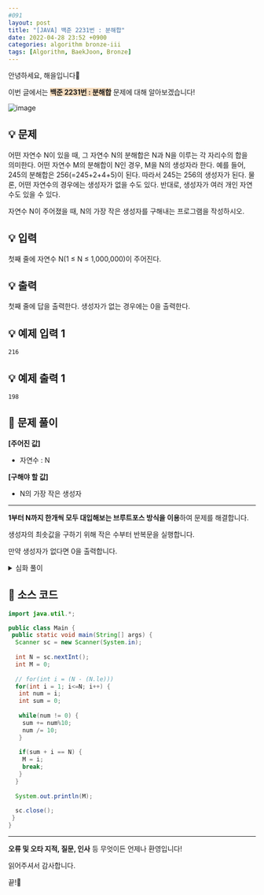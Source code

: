 ```yaml
---
#091
layout: post
title: "[JAVA] 백준 2231번 : 분해합"
date: 2022-04-28 23:52 +0900
categories: algorithm bronze-iii
tags: [Algorithm, BaekJoon, Bronze]
---
```


안녕하세요, 해을입니다🦖

이번 글에서는 <span style="background-color:#f7ddbe">**백준 2231번 : 분해합**</span> 문제에 대해 알아보겠습니다!

![image](https://user-images.githubusercontent.com/39720852/174634685-e753fa2d-b182-4d66-9394-a32a3347cab7.png)

## 💡 문제

어떤 자연수 N이 있을 때, 그 자연수 N의 분해합은 N과 N을 이루는 각 자리수의 합을 의미한다. 어떤 자연수 M의 분해합이 N인 경우, M을 N의 생성자라 한다. 예를 들어, 245의 분해합은 256(=245+2+4+5)이 된다. 따라서 245는 256의 생성자가 된다. 물론, 어떤 자연수의 경우에는 생성자가 없을 수도 있다. 반대로, 생성자가 여러 개인 자연수도 있을 수 있다.

자연수 N이 주어졌을 때, N의 가장 작은 생성자를 구해내는 프로그램을 작성하시오.

## 💡 입력

첫째 줄에 자연수 N(1 ≤ N ≤ 1,000,000)이 주어진다.

## 💡 출력

첫째 줄에 답을 출력한다. 생성자가 없는 경우에는 0을 출력한다.

## 💡 예제 입력 1

```
216
```

## 💡 예제 출력 1

```
198
```

## 🚩 문제 풀이

**[주어진 값]**

* 자연수 : N

**[구해야 할 값]**

* N의 가장 작은 생성자

---

**1부터 N까지 한개씩 모두 대입해보는 브루트포스 방식을 이용**하여 문제를 해결합니다.

생성자의 최솟값을 구하기 위해 작은 수부터 반복문을 실행합니다.

만약 생성자가 없다면 0을 출력합니다.

<details>
<summary>심화 풀이</summary>
<div markdown="1">

**생성자의 최솟값**을 구하면 1부터 반복하지 않아도 됩니다.

가능한 최솟값을 구하기 위해 분해합의 정의와 예시를 다시 살펴보겠습니다.

* M의 분해합 = N = M + M_각자릿수의합
* 245의 분해합 = 256 = 245 + 2 + 4 + 5

이를 수식으로 나타내면 다음과 같습니다. (ex : 세자릿수 정수 N 입력)

$$
N(3) = M + M_1 + M_2 + M_3
$$

$$
N(3) - (M_1 + M_2 + M_3) = M
$$

이때 각 자릿수의 합이 최대인 경우는 (9 + 9 + 9)이므로

입력받은 정수 N의 자릿수 길이만큼 9를 뺀 미만의 수들은 생성자가 될 수 없다는 것을 알 수 있습니다.

따라서, 1부터가 아닌 **N - (M의 길이 * 9)부터 N까지 탐색**하면 됩니다.

``` java
import java.util.*;

public class Main {
 public static void main(String[] args) {  
  Scanner sc = new Scanner(System.in);
  
  String str_N = sc.nextLine();
  
  int N = Integer.parseInt(str_N);
  int M = 0;
  
  for(int i = ( N- (str_N.length() * 9) ); i<=N; i++) {
   int num = i;
   int sum = 0;
   
   while(num != 0) {
    sum += num%10;
    num /= 10;
   }
   
   if(sum + i == N) {
    M = i;
    break;
   }
  }
  
  System.out.println(M);
  
  sc.close();
 }
}
```

</div>
</details>

## 🚩 소스 코드

``` java
import java.util.*;

public class Main {
 public static void main(String[] args) {  
  Scanner sc = new Scanner(System.in);
  
  int N = sc.nextInt();
  int M = 0;
  
  // for(int i = (N - (N.le)))
  for(int i = 1; i<=N; i++) {
   int num = i;
   int sum = 0;
   
   while(num != 0) {
    sum += num%10;
    num /= 10;
   }
   
   if(sum + i == N) {
    M = i;
    break;
   }
  }
  
  System.out.println(M);
  
  sc.close();
 }
}
```

---

**오류 및 오타 지적, 질문, 인사** 등 무엇이든 언제나 환영입니다!

읽어주셔서 감사합니다.

끝!🦕
